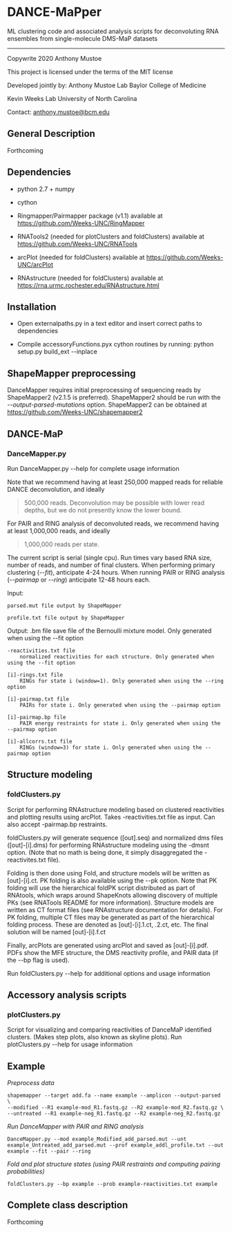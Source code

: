 # DANCE-MaPper
ML clustering code and associated analysis scripts for deconvoluting RNA ensembles
from single-molecule DMS-MaP datasets

-----------------------------------------
Copywrite 2020 Anthony Mustoe

This project is licensed under the terms of the MIT license

Developed jointly by:
Anthony Mustoe Lab
Baylor College of Medicine

Kevin Weeks Lab
University of North Carolina

Contact: anthony.mustoe@bcm.edu



General Description
------------
Forthcoming


Dependencies
------------
- python 2.7 + numpy

- cython 

- Ringmapper/Pairmapper package (v1.1)
    available at https://github.com/Weeks-UNC/RingMapper

- RNATools2 (needed for plotClusters and foldClusters)
    available at https://github.com/Weeks-UNC/RNATools

- arcPlot (needed for foldClusters)
    available at https://github.com/Weeks-UNC/arcPlot
    
- RNAstructure (needed for foldClusters)
    available at https://rna.urmc.rochester.edu/RNAstructure.html



Installation
------------
- Open externalpaths.py in a text editor and insert correct paths to dependencies

- Compile accessoryFunctions.pyx cython routines by running:
    python setup.py build_ext --inplace



ShapeMapper preprocessing
-----------------------
DanceMapper requires initial preprocessing of sequencing reads by ShapeMapper2 (v2.1.5 is preferred). 
ShapeMapper2 should be run with the *--output-parsed-mutations* option.
ShapeMapper2 can be obtained at https://github.com/Weeks-UNC/shapemapper2


DANCE-MaP
---------------------------
### DanceMapper.py
Run DanceMapper.py --help for complete usage information

Note that we recommend having at least 250,000 mapped reads for reliable DANCE deconvolution, and ideally
>500,000 reads. Deconvolution may be possible with lower read depths, but we do not presently know the 
lower bound. 

For PAIR and RING analysis of deconvoluted reads, we recommend having at least 1,000,000 reads, and ideally
>1,000,000 reads per state.

The current script is serial (single cpu). Run times vary based RNA size, number of reads, and number
of final clusters. When performing primary clustering (*--fit*), anticipate 4-24 hours. When running
PAIR or RING analysis (*--pairmap* or *--ring*) anticipate 12-48 hours each. 


Input:
    
    parsed.mut file output by ShapeMapper
    
    profile.txt file output by ShapeMapper
    

Output:
    .bm file 
        save file of the Bernoulli mixture model. Only generated when using the --fit option

    -reactivities.txt file
        normalized reactivities for each structure. Only generated when using the --fit option

    [i]-rings.txt file
        RINGs for state i (window=1). Only generated when using the --ring option

    [i]-pairmap.txt file
        PAIRs for state i. Only generated when using the --pairmap option

    [i]-pairmap.bp file
        PAIR energy restraints for state i. Only generated when using the --pairmap option

    [i]-allcorrs.txt file
        RINGs (window=3) for state i. Only generated when using the --pairmap option




Structure modeling
-------------------
### foldClusters.py
Script for performing RNAstructure modeling based on clustered reactivities and plotting results 
using arcPlot. Takes -reactivities.txt file as input. Can also accept -pairmap.bp restraints. 

foldClusters.py will generate sequence ([out].seq) and normalized dms files ([out]-[i].dms) for
performing RNAstructure modeling using the -dmsnt option. (Note that no math is being done, 
it simply disaggregated the -reactivites.txt file).

Folding is then done using Fold, and structure models will be written as [out]-[i].ct. 
PK folding is also available using the --pk option. Note that PK folding will use the hierarchical 
foldPK script distributed as part of RNAtools, which wraps around ShapeKnots allowing discovery of 
multiple PKs (see RNATools README for more information). Structure models are written as CT format files 
(see RNAstructure documentation for details). For PK folding, multiple CT files may be generated as 
part of the hierarchical folding process. These are denoted as [out]-[i].1.ct, .2.ct, etc. 
The final solution will be named [out]-[i].f.ct

Finally, arcPlots are generated using arcPlot and saved as [out]-[i].pdf. PDFs show
the MFE structure, the DMS reactivity profile, and PAIR data (if the --bp flag is used).

Run foldClusters.py --help for additional options and usage information




Accessory analysis scripts
--------------------------
### plotClusters.py 
Script for visualizing and comparing reactivities of DanceMaP identified clusters.
(Makes step plots, also known as skyline plots).
Run plotClusters.py --help for usage information




Example
------------

*Preprocess data*

    shapemapper --target add.fa --name example --amplicon --output-parsed \
    --modified --R1 example-mod_R1.fastq.gz --R2 example-mod_R2.fastq.gz \
    --untreated --R1 example-neg_R1.fastq.gz --R2 example-neg_R2.fastq.gz

*Run DanceMapper with PAIR and RING analysis*

    DanceMapper.py --mod example_Modified_add_parsed.mut --unt example_Untreated_add_parsed.mut --prof example_addl_profile.txt --out example --fit --pair --ring


*Fold and plot structure states (using PAIR restraints and computing pairing probabilities)*
    
    foldClusters.py --bp example --prob example-reactivities.txt example



Complete class description 
--------------------------
Forthcoming




